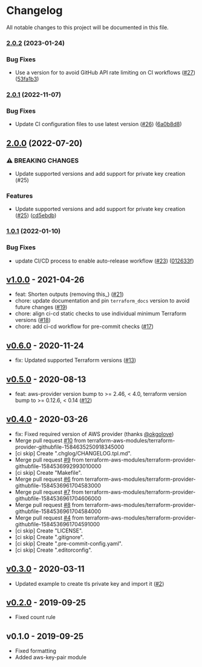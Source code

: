 # Changelog

All notable changes to this project will be documented in this file.

### [2.0.2](https://github.com/terraform-aws-modules/terraform-aws-key-pair/compare/v2.0.1...v2.0.2) (2023-01-24)


### Bug Fixes

* Use a version for  to avoid GitHub API rate limiting on CI workflows ([#27](https://github.com/terraform-aws-modules/terraform-aws-key-pair/issues/27)) ([53fa1b3](https://github.com/terraform-aws-modules/terraform-aws-key-pair/commit/53fa1b341d257d250ccbe0ce2e2eda1bba6bd721))

### [2.0.1](https://github.com/terraform-aws-modules/terraform-aws-key-pair/compare/v2.0.0...v2.0.1) (2022-11-07)


### Bug Fixes

* Update CI configuration files to use latest version ([#26](https://github.com/terraform-aws-modules/terraform-aws-key-pair/issues/26)) ([6a0b8d8](https://github.com/terraform-aws-modules/terraform-aws-key-pair/commit/6a0b8d837ac40c56920b3e86dda943956955ff51))

## [2.0.0](https://github.com/terraform-aws-modules/terraform-aws-key-pair/compare/v1.0.1...v2.0.0) (2022-07-20)


### ⚠ BREAKING CHANGES

* Update supported versions and add support for private key creation (#25)

### Features

* Update supported versions and add support for private key creation ([#25](https://github.com/terraform-aws-modules/terraform-aws-key-pair/issues/25)) ([cd5ebdb](https://github.com/terraform-aws-modules/terraform-aws-key-pair/commit/cd5ebdb6235c7ffcbe04b595afb9be267f607890))

### [1.0.1](https://github.com/terraform-aws-modules/terraform-aws-key-pair/compare/v1.0.0...v1.0.1) (2022-01-10)


### Bug Fixes

* update CI/CD process to enable auto-release workflow ([#23](https://github.com/terraform-aws-modules/terraform-aws-key-pair/issues/23)) ([012633f](https://github.com/terraform-aws-modules/terraform-aws-key-pair/commit/012633f303ac41efc186bb4c2258eadfd600ab0a))

<a name="v1.0.0"></a>
## [v1.0.0] - 2021-04-26

- feat: Shorten outputs (removing this_) ([#21](https://github.com/terraform-aws-modules/terraform-aws-key-pair/issues/21))
- chore: update documentation and pin `terraform_docs` version to avoid future changes ([#19](https://github.com/terraform-aws-modules/terraform-aws-key-pair/issues/19))
- chore: align ci-cd static checks to use individual minimum Terraform versions ([#18](https://github.com/terraform-aws-modules/terraform-aws-key-pair/issues/18))
- chore: add ci-cd workflow for pre-commit checks ([#17](https://github.com/terraform-aws-modules/terraform-aws-key-pair/issues/17))


<a name="v0.6.0"></a>
## [v0.6.0] - 2020-11-24

- fix: Updated supported Terraform versions ([#13](https://github.com/terraform-aws-modules/terraform-aws-key-pair/issues/13))


<a name="v0.5.0"></a>
## [v0.5.0] - 2020-08-13

- feat: aws-provider version bump to >= 2.46, < 4.0, terraform version bump to >= 0.12.6, < 0.14 ([#12](https://github.com/terraform-aws-modules/terraform-aws-key-pair/issues/12))


<a name="v0.4.0"></a>
## [v0.4.0] - 2020-03-26

- fix: Fixed required version of AWS provider (thanks [@okgolove](https://github.com/okgolove))
- Merge pull request [#10](https://github.com/terraform-aws-modules/terraform-aws-key-pair/issues/10) from terraform-aws-modules/terraform-provider-githubfile-1584635250918345000
- [ci skip] Create ".chglog/CHANGELOG.tpl.md".
- Merge pull request [#9](https://github.com/terraform-aws-modules/terraform-aws-key-pair/issues/9) from terraform-aws-modules/terraform-provider-githubfile-1584536992993010000
- [ci skip] Create "Makefile".
- Merge pull request [#6](https://github.com/terraform-aws-modules/terraform-aws-key-pair/issues/6) from terraform-aws-modules/terraform-provider-githubfile-1584536961704583000
- Merge pull request [#7](https://github.com/terraform-aws-modules/terraform-aws-key-pair/issues/7) from terraform-aws-modules/terraform-provider-githubfile-1584536961704606000
- Merge pull request [#8](https://github.com/terraform-aws-modules/terraform-aws-key-pair/issues/8) from terraform-aws-modules/terraform-provider-githubfile-1584536961704584000
- Merge pull request [#4](https://github.com/terraform-aws-modules/terraform-aws-key-pair/issues/4) from terraform-aws-modules/terraform-provider-githubfile-1584536961704591000
- [ci skip] Create "LICENSE".
- [ci skip] Create ".gitignore".
- [ci skip] Create ".pre-commit-config.yaml".
- [ci skip] Create ".editorconfig".


<a name="v0.3.0"></a>
## [v0.3.0] - 2020-03-11

- Updated example to create tls private key and import it ([#2](https://github.com/terraform-aws-modules/terraform-aws-key-pair/issues/2))


<a name="v0.2.0"></a>
## [v0.2.0] - 2019-09-25

- Fixed count rule


<a name="v0.1.0"></a>
## v0.1.0 - 2019-09-25

- Fixed formatting
- Added aws-key-pair module


[Unreleased]: https://github.com/terraform-aws-modules/terraform-aws-key-pair/compare/v1.0.0...HEAD
[v1.0.0]: https://github.com/terraform-aws-modules/terraform-aws-key-pair/compare/v0.6.0...v1.0.0
[v0.6.0]: https://github.com/terraform-aws-modules/terraform-aws-key-pair/compare/v0.5.0...v0.6.0
[v0.5.0]: https://github.com/terraform-aws-modules/terraform-aws-key-pair/compare/v0.4.0...v0.5.0
[v0.4.0]: https://github.com/terraform-aws-modules/terraform-aws-key-pair/compare/v0.3.0...v0.4.0
[v0.3.0]: https://github.com/terraform-aws-modules/terraform-aws-key-pair/compare/v0.2.0...v0.3.0
[v0.2.0]: https://github.com/terraform-aws-modules/terraform-aws-key-pair/compare/v0.1.0...v0.2.0
